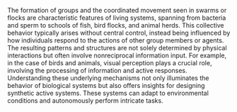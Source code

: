 The formation of groups and the coordinated movement seen in swarms or flocks are characteristic features of living systems, spanning from bacteria and sperm to schools of fish, bird flocks, and animal herds. This collective behavior typically arises without central control, instead being influenced by how individuals respond to the actions of other group members or agents. The resulting patterns and structures are not solely determined by physical interactions but often involve nonreciprocal information input. For example, in the case of birds and animals, visual perception plays a crucial role, involving the processing of information and active responses. Understanding these underlying mechanisms not only illuminates the behavior of biological systems but also offers insights for designing synthetic active systems. These systems can adapt to environmental conditions and autonomously perform intricate tasks.
